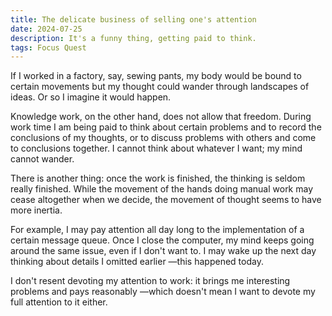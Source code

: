 ```yaml
---
title: The delicate business of selling one's attention
date: 2024-07-25
description: It's a funny thing, getting paid to think.
tags: Focus Quest
---
```


If I worked in a factory, say, sewing pants, my body would be bound to certain movements but my thought could wander through landscapes of ideas. Or so I imagine it would happen.

Knowledge work, on the other hand, does not allow that freedom. During work time I am being paid to think about certain problems and to record the conclusions of my thoughts, or to discuss problems with others and come to conclusions together. I cannot think about whatever I want; my mind cannot wander.

There is another thing: once the work is finished, the thinking is seldom really finished. While the movement of the hands doing manual work may cease altogether when we decide, the movement of thought seems to have more inertia.

For example, I may pay attention all day long to the implementation of a certain message queue. Once I close the computer, my mind keeps going around the same issue, even if I don't want to. I may wake up the next day thinking about details I omitted earlier —this happened today.

I don't resent devoting my attention to work: it brings me interesting problems and pays reasonably —which doesn't mean I want to devote my full attention to it either.
